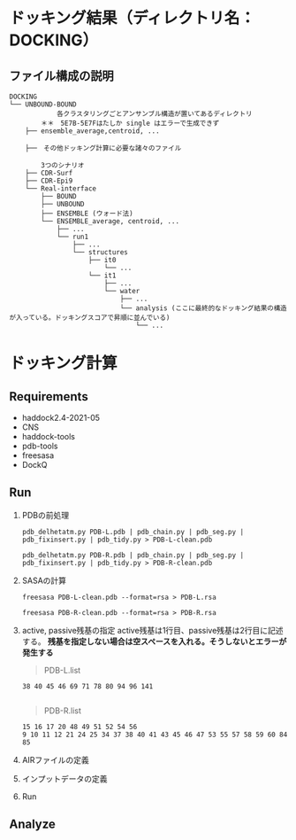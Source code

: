 # ドッキング結果（ディレクトリ名：DOCKING）

## ファイル構成の説明

    DOCKING
    └── UNBOUND-BOUND
                各クラスタリングごとアンサンブル構造が置いてあるディレクトリ
            ＊＊　5E7B-5E7Fはたしか single はエラーで生成できず
        ├── ensemble_average,centroid, ...
         
        ├──　その他ドッキング計算に必要な諸々のファイル
        
            3つのシナリオ
        ├── CDR-Surf
        ├── CDR-Epi9
        └── Real-interface
            ├── BOUND
            ├── UNBOUND
            ├── ENSEMBLE (ウォード法)
            └── ENSEMBLE_average, centroid, ...
                ├── ...
                └── run1
                    ├── ...
                    └── structures
                        ├── it0
                            └── ...
                        └── it1
                            ├── ...
                            └── water
                                ├── ...
                                └── analysis (ここに最終的なドッキング結果の構造が入っている。ドッキングスコアで昇順に並んでいる)
                                    └── ...
        
# ドッキング計算

## Requirements
- haddock2.4-2021-05
- CNS
- haddock-tools
- pdb-tools
- freesasa
- DockQ

## Run
1. PDBの前処理

    `pdb_delhetatm.py PDB-L.pdb | pdb_chain.py | pdb_seg.py | pdb_fixinsert.py | pdb_tidy.py > PDB-L-clean.pdb`
    
    `pdb_delhetatm.py PDB-R.pdb | pdb_chain.py | pdb_seg.py | pdb_fixinsert.py | pdb_tidy.py > PDB-R-clean.pdb`

2. SASAの計算

    `freesasa PDB-L-clean.pdb --format=rsa > PDB-L.rsa`
    
    `freesasa PDB-R-clean.pdb --format=rsa > PDB-R.rsa`

3. active, passive残基の指定
    active残基は1行目、passive残基は2行目に記述する。
    **残基を指定しない場合は空スペースを入れる。そうしないとエラーが発生する**
    
    > PDB-L.list
    ```
    38 40 45 46 69 71 78 80 94 96 141
     
    ```
    
    > PDB-R.list
    ```
    15 16 17 20 48 49 51 52 54 56
    9 10 11 12 21 24 25 34 37 38 40 41 43 45 46 47 53 55 57 58 59 60 84 85
    ```

4. AIRファイルの定義


5. インプットデータの定義


6. Run

## Analyze
